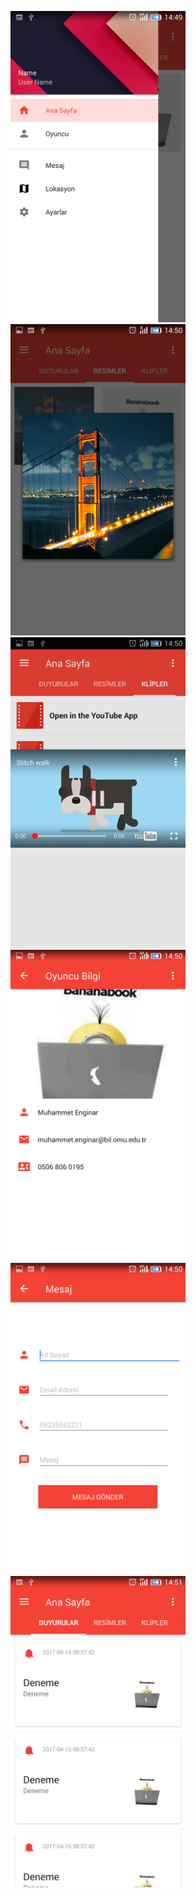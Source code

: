 
<img src="https://github.com/merveylmz/ScreenShots/blob/master/Android/Screenshot_2017-07-19-14-49-50.png" width="280"> <img src="https://github.com/merveylmz/ScreenShots/blob/master/Android/Screenshot_2017-07-19-14-50-01.png" width="280"> <img src="https://github.com/merveylmz/ScreenShots/blob/master/Android/Screenshot_2017-07-19-14-50-12.png" width="280"> <img src="https://github.com/merveylmz/ScreenShots/blob/master/Android/Screenshot_2017-07-19-14-50-19.png" width="280"> <img src="https://github.com/merveylmz/ScreenShots/blob/master/Android/Screenshot_2017-07-19-14-50-25.png" width="280"> <img src="https://github.com/merveylmz/ScreenShots/blob/master/Android/Screenshot_2017-07-19-14-51-05.png" width="280"> 
